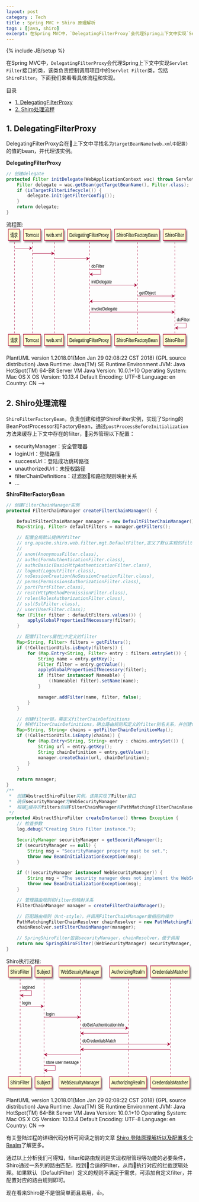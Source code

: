 ```yaml
---
layout: post
category : Tech
title : Spring MVC + Shiro 原理解析
tags : [java, shiro]
excerpt: 在Spring MVC中，`DelegatingFilterProxy`会代理Spring上下文中实现`Servlet Filter`接口的类，该类负责控制调用项目中的`Servlet Filter`类，包括`ShiroFilter`。下面我们来看看具体流程和实现。
---
```

{% include JB/setup %}

在Spring MVC中，`DelegatingFilterProxy`会代理Spring上下文中实现`Servlet Filter`接口的类，该类负责控制调用项目中的`Servlet Filter`类，包括`ShiroFilter`。下面我们来看看具体流程和实现。

目录

<!-- @import "[TOC]" {cmd="toc" depthFrom=2 depthTo=6 orderedList=false} -->
<!-- code_chunk_output -->

* [1. DelegatingFilterProxy](#1-delegatingfilterproxy)
* [2. Shiro处理流程](#2-shiro处理流程)

<!-- /code_chunk_output -->


## 1. DelegatingFilterProxy

DelegatingFilterProxy会在上下文中寻找名为`targetBeanName(web.xml中配置)`的值的bean，并代理该实例。

**DelegatingFilterProxy**
```java
// 创建delegate
protected Filter initDelegate(WebApplicationContext wac) throws ServletException {
	Filter delegate = wac.getBean(getTargetBeanName(), Filter.class);
	if (isTargetFilterLifecycle()) {
		delegate.init(getFilterConfig());
	}
	return delegate;
}
```

流程图:
<svg xmlns="http://www.w3.org/2000/svg" xmlns:xlink="http://www.w3.org/1999/xlink" contentscripttype="application/ecmascript" contentstyletype="text/css" height="327px" preserveAspectRatio="none" style="width:698px;height:327px;" version="1.1" viewBox="0 0 698 327" width="698px" zoomAndPan="magnify"><defs><filter height="300%" id="fk13qptkiwc0h" width="300%" x="-1" y="-1"><feGaussianBlur result="blurOut" stdDeviation="2.0"></feGaussianBlur><feColorMatrix in="blurOut" result="blurOut2" type="matrix" values="0 0 0 0 0 0 0 0 0 0 0 0 0 0 0 0 0 0 .4 0"></feColorMatrix><feOffset dx="4.0" dy="4.0" in="blurOut2" result="blurOut3"></feOffset><feBlend in="SourceGraphic" in2="blurOut3" mode="normal"></feBlend></filter></defs><g><line style="stroke: #A80036; stroke-width: 1.0; stroke-dasharray: 5.0,5.0;" x1="31" x2="31" y1="38.4883" y2="287.041"></line><line style="stroke: #A80036; stroke-width: 1.0; stroke-dasharray: 5.0,5.0;" x1="98" x2="98" y1="38.4883" y2="287.041"></line><line style="stroke: #A80036; stroke-width: 1.0; stroke-dasharray: 5.0,5.0;" x1="181" x2="181" y1="38.4883" y2="287.041"></line><line style="stroke: #A80036; stroke-width: 1.0; stroke-dasharray: 5.0,5.0;" x1="312" x2="312" y1="38.4883" y2="287.041"></line><line style="stroke: #A80036; stroke-width: 1.0; stroke-dasharray: 5.0,5.0;" x1="491" x2="491" y1="38.4883" y2="287.041"></line><line style="stroke: #A80036; stroke-width: 1.0; stroke-dasharray: 5.0,5.0;" x1="631" x2="631" y1="38.4883" y2="287.041"></line><rect fill="#FEFECE" filter="url(#fk13qptkiwc0h)" height="30.4883" style="stroke: #A80036; stroke-width: 1.5;" width="42" x="8" y="3"></rect><text fill="#000000" font-family="sans-serif" font-size="14" lengthAdjust="spacingAndGlyphs" textLength="28" x="15" y="23.5352">请求</text><rect fill="#FEFECE" filter="url(#fk13qptkiwc0h)" height="30.4883" style="stroke: #A80036; stroke-width: 1.5;" width="42" x="8" y="286.041"></rect><text fill="#000000" font-family="sans-serif" font-size="14" lengthAdjust="spacingAndGlyphs" textLength="28" x="15" y="306.5762">请求</text><rect fill="#FEFECE" filter="url(#fk13qptkiwc0h)" height="30.4883" style="stroke: #A80036; stroke-width: 1.5;" width="65" x="64" y="3"></rect><text fill="#000000" font-family="sans-serif" font-size="14" lengthAdjust="spacingAndGlyphs" textLength="51" x="71" y="23.5352">Tomcat</text><rect fill="#FEFECE" filter="url(#fk13qptkiwc0h)" height="30.4883" style="stroke: #A80036; stroke-width: 1.5;" width="65" x="64" y="286.041"></rect><text fill="#000000" font-family="sans-serif" font-size="14" lengthAdjust="spacingAndGlyphs" textLength="51" x="71" y="306.5762">Tomcat</text><rect fill="#FEFECE" filter="url(#fk13qptkiwc0h)" height="30.4883" style="stroke: #A80036; stroke-width: 1.5;" width="72" x="143" y="3"></rect><text fill="#000000" font-family="sans-serif" font-size="14" lengthAdjust="spacingAndGlyphs" textLength="58" x="150" y="23.5352">web.xml</text><rect fill="#FEFECE" filter="url(#fk13qptkiwc0h)" height="30.4883" style="stroke: #A80036; stroke-width: 1.5;" width="72" x="143" y="286.041"></rect><text fill="#000000" font-family="sans-serif" font-size="14" lengthAdjust="spacingAndGlyphs" textLength="58" x="150" y="306.5762">web.xml</text><rect fill="#FEFECE" filter="url(#fk13qptkiwc0h)" height="30.4883" style="stroke: #A80036; stroke-width: 1.5;" width="162" x="229" y="3"></rect><text fill="#000000" font-family="sans-serif" font-size="14" lengthAdjust="spacingAndGlyphs" textLength="148" x="236" y="23.5352">DelegatingFilterProxy</text><rect fill="#FEFECE" filter="url(#fk13qptkiwc0h)" height="30.4883" style="stroke: #A80036; stroke-width: 1.5;" width="162" x="229" y="286.041"></rect><text fill="#000000" font-family="sans-serif" font-size="14" lengthAdjust="spacingAndGlyphs" textLength="148" x="236" y="306.5762">DelegatingFilterProxy</text><rect fill="#FEFECE" filter="url(#fk13qptkiwc0h)" height="30.4883" style="stroke: #A80036; stroke-width: 1.5;" width="168" x="405" y="3"></rect><text fill="#000000" font-family="sans-serif" font-size="14" lengthAdjust="spacingAndGlyphs" textLength="154" x="412" y="23.5352">ShiroFilterFactoryBean</text><rect fill="#FEFECE" filter="url(#fk13qptkiwc0h)" height="30.4883" style="stroke: #A80036; stroke-width: 1.5;" width="168" x="405" y="286.041"></rect><text fill="#000000" font-family="sans-serif" font-size="14" lengthAdjust="spacingAndGlyphs" textLength="154" x="412" y="306.5762">ShiroFilterFactoryBean</text><rect fill="#FEFECE" filter="url(#fk13qptkiwc0h)" height="30.4883" style="stroke: #A80036; stroke-width: 1.5;" width="85" x="587" y="3"></rect><text fill="#000000" font-family="sans-serif" font-size="14" lengthAdjust="spacingAndGlyphs" textLength="71" x="594" y="23.5352">ShiroFilter</text><rect fill="#FEFECE" filter="url(#fk13qptkiwc0h)" height="30.4883" style="stroke: #A80036; stroke-width: 1.5;" width="85" x="587" y="286.041"></rect><text fill="#000000" font-family="sans-serif" font-size="14" lengthAdjust="spacingAndGlyphs" textLength="71" x="594" y="306.5762">ShiroFilter</text><polygon fill="#A80036" points="86.5,50.4883,96.5,54.4883,86.5,58.4883,90.5,54.4883" style="stroke: #A80036; stroke-width: 1.0;"></polygon><line style="stroke: #A80036; stroke-width: 1.0;" x1="31" x2="92.5" y1="54.4883" y2="54.4883"></line><polygon fill="#A80036" points="169,64.4883,179,68.4883,169,72.4883,173,68.4883" style="stroke: #A80036; stroke-width: 1.0;"></polygon><line style="stroke: #A80036; stroke-width: 1.0;" x1="98.5" x2="175" y1="68.4883" y2="68.4883"></line><polygon fill="#A80036" points="300,78.4883,310,82.4883,300,86.4883,304,82.4883" style="stroke: #A80036; stroke-width: 1.0;"></polygon><line style="stroke: #A80036; stroke-width: 1.0;" x1="181" x2="306" y1="82.4883" y2="82.4883"></line><line style="stroke: #A80036; stroke-width: 1.0;" x1="312" x2="354" y1="111.7988" y2="111.7988"></line><line style="stroke: #A80036; stroke-width: 1.0;" x1="354" x2="354" y1="111.7988" y2="124.7988"></line><line style="stroke: #A80036; stroke-width: 1.0;" x1="313" x2="354" y1="124.7988" y2="124.7988"></line><polygon fill="#A80036" points="323,120.7988,313,124.7988,323,128.7988,319,124.7988" style="stroke: #A80036; stroke-width: 1.0;"></polygon><text fill="#000000" font-family="sans-serif" font-size="13" lengthAdjust="spacingAndGlyphs" textLength="48" x="319" y="107.0566">doFilter</text><polygon fill="#A80036" points="479,149.7988,489,153.7988,479,157.7988,483,153.7988" style="stroke: #A80036; stroke-width: 1.0;"></polygon><line style="stroke: #A80036; stroke-width: 1.0;" x1="312" x2="485" y1="153.7988" y2="153.7988"></line><text fill="#000000" font-family="sans-serif" font-size="13" lengthAdjust="spacingAndGlyphs" textLength="76" x="319" y="149.3672">initDelegate</text><polygon fill="#A80036" points="619.5,179.1094,629.5,183.1094,619.5,187.1094,623.5,183.1094" style="stroke: #A80036; stroke-width: 1.0;"></polygon><line style="stroke: #A80036; stroke-width: 1.0;" x1="491" x2="625.5" y1="183.1094" y2="183.1094"></line><text fill="#000000" font-family="sans-serif" font-size="13" lengthAdjust="spacingAndGlyphs" textLength="61" x="498" y="178.6777">getObject</text><polygon fill="#A80036" points="323,193.4199,313,197.4199,323,201.4199,319,197.4199" style="stroke: #A80036; stroke-width: 1.0;"></polygon><line style="stroke: #A80036; stroke-width: 1.0;" x1="317" x2="630.5" y1="197.4199" y2="197.4199"></line><polygon fill="#A80036" points="619.5,222.4199,629.5,226.4199,619.5,230.4199,623.5,226.4199" style="stroke: #A80036; stroke-width: 1.0;"></polygon><line style="stroke: #A80036; stroke-width: 1.0;" x1="312" x2="625.5" y1="226.4199" y2="226.4199"></line><text fill="#000000" font-family="sans-serif" font-size="13" lengthAdjust="spacingAndGlyphs" textLength="97" x="319" y="221.9883">invokeDelegate</text><line style="stroke: #A80036; stroke-width: 1.0;" x1="631.5" x2="673.5" y1="256.041" y2="256.041"></line><line style="stroke: #A80036; stroke-width: 1.0;" x1="673.5" x2="673.5" y1="256.041" y2="269.041"></line><line style="stroke: #A80036; stroke-width: 1.0;" x1="632.5" x2="673.5" y1="269.041" y2="269.041"></line><polygon fill="#A80036" points="642.5,265.041,632.5,269.041,642.5,273.041,638.5,269.041" style="stroke: #A80036; stroke-width: 1.0;"></polygon><text fill="#000000" font-family="sans-serif" font-size="13" lengthAdjust="spacingAndGlyphs" textLength="48" x="638.5" y="251.2988">doFilter</text><!--
@startuml
请求 -> Tomcat
Tomcat -> web.xml
web.xml -> DelegatingFilterProxy
DelegatingFilterProxy -> DelegatingFilterProxy: doFilter
DelegatingFilterProxy -> ShiroFilterFactoryBean: initDelegate
ShiroFilterFactoryBean -> ShiroFilter: getObject
ShiroFilter -> DelegatingFilterProxy
DelegatingFilterProxy -> ShiroFilter: invokeDelegate
ShiroFilter -> ShiroFilter: doFilter
@enduml

PlantUML version 1.2018.01(Mon Jan 29 02:08:22 CST 2018)
(GPL source distribution)
Java Runtime: Java(TM) SE Runtime Environment
JVM: Java HotSpot(TM) 64-Bit Server VM
Java Version: 10.0.1+10
Operating System: Mac OS X
OS Version: 10.13.4
Default Encoding: UTF-8
Language: en
Country: CN
--></g></svg>
<!--
```plantuml
请求 -> Tomcat
Tomcat -> web.xml
web.xml -> DelegatingFilterProxy
DelegatingFilterProxy -> DelegatingFilterProxy: doFilter
DelegatingFilterProxy -> ShiroFilterFactoryBean: initDelegate
ShiroFilterFactoryBean -> ShiroFilter: getObject
ShiroFilter -> DelegatingFilterProxy
DelegatingFilterProxy -> ShiroFilter: invokeDelegate
ShiroFilter -> ShiroFilter: doFilter
```
-->

## 2. Shiro处理流程

`ShiroFilterFactoryBean`，负责创建和维护ShiroFilter实例，实现了Spring的BeanPostProcessor和FactoryBean，通过`postProcessBeforeInitialization`方法来缓存上下文中存在的filter，另外管理以下配置：
* securityManager：安全管理器
* loginUrl：登陆路径
* successUrl：登陆成功跳转路径
* unauthorizedUrl：未授权路径
* filterChainDefinitions：过滤器和路径规则映射关系
* ...

**ShiroFilterFactoryBean**
```java
// 创建FilterChainManager实例
protected FilterChainManager createFilterChainManager() {

    DefaultFilterChainManager manager = new DefaultFilterChainManager();
    Map<String, Filter> defaultFilters = manager.getFilters();

    // 配置全局默认提供的filter
    // org.apache.shiro.web.filter.mgt.DefaultFilter,定义了默认实现的filter
    //
    // anon(AnonymousFilter.class),
    // authc(FormAuthenticationFilter.class),
    // authcBasic(BasicHttpAuthenticationFilter.class),
    // logout(LogoutFilter.class),
    // noSessionCreation(NoSessionCreationFilter.class),
    // perms(PermissionsAuthorizationFilter.class),
    // port(PortFilter.class),
    // rest(HttpMethodPermissionFilter.class),
    // roles(RolesAuthorizationFilter.class),
    // ssl(SslFilter.class),
    // user(UserFilter.class);
    for (Filter filter : defaultFilters.values()) {
        applyGlobalPropertiesIfNecessary(filter);
    }

    // 配置filters属性中定义的filter
    Map<String, Filter> filters = getFilters();
    if (!CollectionUtils.isEmpty(filters)) {
        for (Map.Entry<String, Filter> entry : filters.entrySet()) {
            String name = entry.getKey();
            Filter filter = entry.getValue();
            applyGlobalPropertiesIfNecessary(filter);
            if (filter instanceof Nameable) {
                ((Nameable) filter).setName(name);
            }

            manager.addFilter(name, filter, false);
        }
    }

    // 创建filter链，需定义filterChainDefinitions
    // 解析filterChainDefinitions，确立路由规则和定义的filter别名关系，并创建filter链
    Map<String, String> chains = getFilterChainDefinitionMap();
    if (!CollectionUtils.isEmpty(chains)) {
        for (Map.Entry<String, String> entry : chains.entrySet()) {
            String url = entry.getKey();
            String chainDefinition = entry.getValue();
            manager.createChain(url, chainDefinition);
        }
    }

    return manager;
}
/**
 *  创建AbstractShiroFilter实例，该类实现了Filter接口
 *  确保securityManager为WebSecurityManager
 *  根据缓存的filters创建FilterChainManager和PathMatchingFilterChainResolver
 */
protected AbstractShiroFilter createInstance() throws Exception {
    // 检查参数
    log.debug("Creating Shiro Filter instance.");

    SecurityManager securityManager = getSecurityManager();
    if (securityManager == null) {
        String msg = "SecurityManager property must be set.";
        throw new BeanInitializationException(msg);
    }

    if (!(securityManager instanceof WebSecurityManager)) {
        String msg = "The security manager does not implement the WebSecurityManager interface.";
        throw new BeanInitializationException(msg);
    }

    // 管理路由规则和filter的映射关系
    FilterChainManager manager = createFilterChainManager();

    // 匹配路由规则（Ant-style），并调用FilterChainManager做相应的操作
    PathMatchingFilterChainResolver chainResolver = new PathMatchingFilterChainResolver();
    chainResolver.setFilterChainManager(manager);

    // SpringShiroFilter包装securityManager，chainResolver，便于调用
    return new SpringShiroFilter((WebSecurityManager) securityManager, chainResolver);
}
```

Shiro执行过程:
<svg xmlns="http://www.w3.org/2000/svg" xmlns:xlink="http://www.w3.org/1999/xlink" contentscripttype="application/ecmascript" contentstyletype="text/css" height="342px" preserveAspectRatio="none" style="width:695px;height:342px;" version="1.1" viewBox="0 0 695 342" width="695px" zoomAndPan="magnify"><defs><filter height="300%" id="felgahdv4qkxf" width="300%" x="-1" y="-1"><feGaussianBlur result="blurOut" stdDeviation="2.0"></feGaussianBlur><feColorMatrix in="blurOut" result="blurOut2" type="matrix" values="0 0 0 0 0 0 0 0 0 0 0 0 0 0 0 0 0 0 .4 0"></feColorMatrix><feOffset dx="4.0" dy="4.0" in="blurOut2" result="blurOut3"></feOffset><feBlend in="SourceGraphic" in2="blurOut3" mode="normal"></feBlend></filter></defs><g><line style="stroke: #A80036; stroke-width: 1.0; stroke-dasharray: 5.0,5.0;" x1="52" x2="52" y1="38.4883" y2="302.3516"></line><line style="stroke: #A80036; stroke-width: 1.0; stroke-dasharray: 5.0,5.0;" x1="141" x2="141" y1="38.4883" y2="302.3516"></line><line style="stroke: #A80036; stroke-width: 1.0; stroke-dasharray: 5.0,5.0;" x1="276.5" x2="276.5" y1="38.4883" y2="302.3516"></line><line style="stroke: #A80036; stroke-width: 1.0; stroke-dasharray: 5.0,5.0;" x1="456" x2="456" y1="38.4883" y2="302.3516"></line><line style="stroke: #A80036; stroke-width: 1.0; stroke-dasharray: 5.0,5.0;" x1="612" x2="612" y1="38.4883" y2="302.3516"></line><rect fill="#FEFECE" filter="url(#felgahdv4qkxf)" height="30.4883" style="stroke: #A80036; stroke-width: 1.5;" width="85" x="8" y="3"></rect><text fill="#000000" font-family="sans-serif" font-size="14" lengthAdjust="spacingAndGlyphs" textLength="71" x="15" y="23.5352">ShiroFilter</text><rect fill="#FEFECE" filter="url(#felgahdv4qkxf)" height="30.4883" style="stroke: #A80036; stroke-width: 1.5;" width="85" x="8" y="301.3516"></rect><text fill="#000000" font-family="sans-serif" font-size="14" lengthAdjust="spacingAndGlyphs" textLength="71" x="15" y="321.8867">ShiroFilter</text><rect fill="#FEFECE" filter="url(#felgahdv4qkxf)" height="30.4883" style="stroke: #A80036; stroke-width: 1.5;" width="64" x="107" y="3"></rect><text fill="#000000" font-family="sans-serif" font-size="14" lengthAdjust="spacingAndGlyphs" textLength="50" x="114" y="23.5352">Subject</text><rect fill="#FEFECE" filter="url(#felgahdv4qkxf)" height="30.4883" style="stroke: #A80036; stroke-width: 1.5;" width="64" x="107" y="301.3516"></rect><text fill="#000000" font-family="sans-serif" font-size="14" lengthAdjust="spacingAndGlyphs" textLength="50" x="114" y="321.8867">Subject</text><rect fill="#FEFECE" filter="url(#felgahdv4qkxf)" height="30.4883" style="stroke: #A80036; stroke-width: 1.5;" width="157" x="196.5" y="3"></rect><text fill="#000000" font-family="sans-serif" font-size="14" lengthAdjust="spacingAndGlyphs" textLength="143" x="203.5" y="23.5352">WebSecurityManager</text><rect fill="#FEFECE" filter="url(#felgahdv4qkxf)" height="30.4883" style="stroke: #A80036; stroke-width: 1.5;" width="157" x="196.5" y="301.3516"></rect><text fill="#000000" font-family="sans-serif" font-size="14" lengthAdjust="spacingAndGlyphs" textLength="143" x="203.5" y="321.8867">WebSecurityManager</text><rect fill="#FEFECE" filter="url(#felgahdv4qkxf)" height="30.4883" style="stroke: #A80036; stroke-width: 1.5;" width="138" x="385" y="3"></rect><text fill="#000000" font-family="sans-serif" font-size="14" lengthAdjust="spacingAndGlyphs" textLength="124" x="392" y="23.5352">AuthorizingRealm</text><rect fill="#FEFECE" filter="url(#felgahdv4qkxf)" height="30.4883" style="stroke: #A80036; stroke-width: 1.5;" width="138" x="385" y="301.3516"></rect><text fill="#000000" font-family="sans-serif" font-size="14" lengthAdjust="spacingAndGlyphs" textLength="124" x="392" y="321.8867">AuthorizingRealm</text><rect fill="#FEFECE" filter="url(#felgahdv4qkxf)" height="30.4883" style="stroke: #A80036; stroke-width: 1.5;" width="147" x="537" y="3"></rect><text fill="#000000" font-family="sans-serif" font-size="14" lengthAdjust="spacingAndGlyphs" textLength="133" x="544" y="23.5352">CredentialsMatcher</text><rect fill="#FEFECE" filter="url(#felgahdv4qkxf)" height="30.4883" style="stroke: #A80036; stroke-width: 1.5;" width="147" x="537" y="301.3516"></rect><text fill="#000000" font-family="sans-serif" font-size="14" lengthAdjust="spacingAndGlyphs" textLength="133" x="544" y="321.8867">CredentialsMatcher</text><line style="stroke: #A80036; stroke-width: 1.0;" x1="52.5" x2="94.5" y1="69.7988" y2="69.7988"></line><line style="stroke: #A80036; stroke-width: 1.0;" x1="94.5" x2="94.5" y1="69.7988" y2="82.7988"></line><line style="stroke: #A80036; stroke-width: 1.0;" x1="53.5" x2="94.5" y1="82.7988" y2="82.7988"></line><polygon fill="#A80036" points="63.5,78.7988,53.5,82.7988,63.5,86.7988,59.5,82.7988" style="stroke: #A80036; stroke-width: 1.0;"></polygon><text fill="#000000" font-family="sans-serif" font-size="13" lengthAdjust="spacingAndGlyphs" textLength="47" x="59.5" y="65.0566">logined</text><polygon fill="#A80036" points="129,107.7988,139,111.7988,129,115.7988,133,111.7988" style="stroke: #A80036; stroke-width: 1.0;"></polygon><line style="stroke: #A80036; stroke-width: 1.0;" x1="52.5" x2="135" y1="111.7988" y2="111.7988"></line><text fill="#000000" font-family="sans-serif" font-size="13" lengthAdjust="spacingAndGlyphs" textLength="32" x="59.5" y="107.3672">login</text><polygon fill="#A80036" points="265,137.1094,275,141.1094,265,145.1094,269,141.1094" style="stroke: #A80036; stroke-width: 1.0;"></polygon><line style="stroke: #A80036; stroke-width: 1.0;" x1="141" x2="271" y1="141.1094" y2="141.1094"></line><text fill="#000000" font-family="sans-serif" font-size="13" lengthAdjust="spacingAndGlyphs" textLength="32" x="148" y="136.6777">login</text><polygon fill="#A80036" points="444,166.4199,454,170.4199,444,174.4199,448,170.4199" style="stroke: #A80036; stroke-width: 1.0;"></polygon><line style="stroke: #A80036; stroke-width: 1.0;" x1="277" x2="450" y1="170.4199" y2="170.4199"></line><text fill="#000000" font-family="sans-serif" font-size="13" lengthAdjust="spacingAndGlyphs" textLength="155" x="284" y="165.9883">doGetAuthenticationInfo</text><polygon fill="#A80036" points="288,180.7305,278,184.7305,288,188.7305,284,184.7305" style="stroke: #A80036; stroke-width: 1.0;"></polygon><line style="stroke: #A80036; stroke-width: 1.0;" x1="282" x2="455" y1="184.7305" y2="184.7305"></line><polygon fill="#A80036" points="600.5,209.7305,610.5,213.7305,600.5,217.7305,604.5,213.7305" style="stroke: #A80036; stroke-width: 1.0;"></polygon><line style="stroke: #A80036; stroke-width: 1.0;" x1="277" x2="606.5" y1="213.7305" y2="213.7305"></line><text fill="#000000" font-family="sans-serif" font-size="13" lengthAdjust="spacingAndGlyphs" textLength="125" x="284" y="209.2988">doCredentialsMatch</text><polygon fill="#A80036" points="288,224.041,278,228.041,288,232.041,284,228.041" style="stroke: #A80036; stroke-width: 1.0;"></polygon><line style="stroke: #A80036; stroke-width: 1.0;" x1="282" x2="611.5" y1="228.041" y2="228.041"></line><polygon fill="#A80036" points="152,238.041,142,242.041,152,246.041,148,242.041" style="stroke: #A80036; stroke-width: 1.0;"></polygon><line style="stroke: #A80036; stroke-width: 1.0;" x1="146" x2="276" y1="242.041" y2="242.041"></line><line style="stroke: #A80036; stroke-width: 1.0;" x1="141" x2="183" y1="271.3516" y2="271.3516"></line><line style="stroke: #A80036; stroke-width: 1.0;" x1="183" x2="183" y1="271.3516" y2="284.3516"></line><line style="stroke: #A80036; stroke-width: 1.0;" x1="142" x2="183" y1="284.3516" y2="284.3516"></line><polygon fill="#A80036" points="152,280.3516,142,284.3516,152,288.3516,148,284.3516" style="stroke: #A80036; stroke-width: 1.0;"></polygon><text fill="#000000" font-family="sans-serif" font-size="13" lengthAdjust="spacingAndGlyphs" textLength="122" x="148" y="266.6094">store user message</text><!--
@startuml
ShiroFilter -> ShiroFilter:logined
ShiroFilter -> Subject: login
Subject -> WebSecurityManager: login
WebSecurityManager -> AuthorizingRealm: doGetAuthenticationInfo
AuthorizingRealm -> WebSecurityManager
WebSecurityManager -> CredentialsMatcher: doCredentialsMatch
CredentialsMatcher -> WebSecurityManager
WebSecurityManager -> Subject
Subject -> Subject: store user message
@enduml

PlantUML version 1.2018.01(Mon Jan 29 02:08:22 CST 2018)
(GPL source distribution)
Java Runtime: Java(TM) SE Runtime Environment
JVM: Java HotSpot(TM) 64-Bit Server VM
Java Version: 10.0.1+10
Operating System: Mac OS X
OS Version: 10.13.4
Default Encoding: UTF-8
Language: en
Country: CN
--></g></svg>

<!--
```plantuml
ShiroFilter -> ShiroFilter:logined
ShiroFilter -> Subject: login
Subject -> WebSecurityManager: login
WebSecurityManager -> AuthorizingRealm: doGetAuthenticationInfo
AuthorizingRealm -> WebSecurityManager
WebSecurityManager -> CredentialsMatcher: doCredentialsMatch
CredentialsMatcher -> WebSecurityManager
WebSecurityManager -> Subject
Subject -> Subject: store user message
```
-->

有关登陆过程的详细代码分析可阅读之前的文章 [Shiro 登陆原理解析以及配置多个Realm](https://cofcool.github.io/tech/2018/03/20/shiro-multi-realms)了解更多。

通过以上分析我们可得知，filter和路由规则是实现权限管理等功能的必要条件，Shiro通过一系列的路由匹配，找到合适的Filter，从而执行对应的拦截逻辑处理。如果默认（DefaultFilter）定义的规则不满足于需求，可添加自定义filter，并配置对应的路由规则即可。

现在看来Shiro是不是很简单而且易用，👍。
